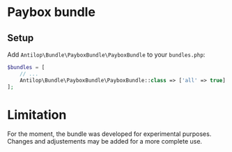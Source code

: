 # Paybox bundle

## Setup

Add `Antilop\Bundle\PayboxBundle\PayboxBundle` to your `bundles.php`:

```php
$bundles = [
    // ...
    Antilop\Bundle\PayboxBundle\PayboxBundle::class => ['all' => true]
];
```

# Limitation

For the moment, the bundle was developed for experimental purposes. Changes and adjustements may
be added for a more complete use.